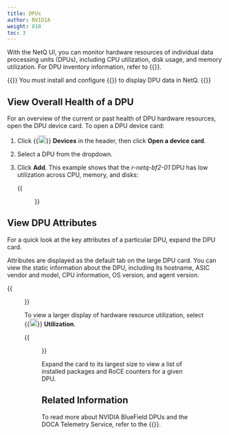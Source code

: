 ```yaml
---
title: DPUs
author: NVIDIA
weight: 810
toc: 3
---
```


With the NetQ UI, you can monitor hardware resources of individual data processing units (DPUs), including CPU utilization, disk usage, and memory utilization. For DPU inventory information, refer to {{<link title="DPU Inventory" text="DPU Inventory">}}.

{{<notice note>}}
You must install and configure {{<link title="Install NIC and DPU Agents/#install-dts-on-dpus" text="install and configure the DOCA Telemetry Service">}} to display DPU data in NetQ.
{{</notice>}}

## View Overall Health of a DPU

For an overview of the current or past health of DPU hardware resources, open the DPU device card. To open a DPU device card:

1. Click {{<img src="/images/netq/devices.svg" height="18" width="18">}} **Devices** in the header, then click **Open a device card**.

2. Select a DPU from the dropdown.

3. Click **Add**. This example shows that the *r-netq-bf2-01* DPU has low utilization across CPU, memory, and disks:

    {{<figure src="/images/netq/dev-medium-dpu-card-42.png" alt="DPU card displaying CPU, memory, and disk utilization statistics" width="200">}}

## View DPU Attributes

For a quick look at the key attributes of a particular DPU, expand the DPU card.

Attributes are displayed as the default tab on the large DPU card. You can view the static information about the DPU, including its hostname, ASIC vendor and model, CPU information, OS version, and agent version.

{{<figure src="/images/netq/dev-dpu-large-attributes-tab-42.png" alt="large DPU card displaying static DPU information" width="700">}}

To view a larger display of hardware resource utilization, select {{<img src="/images/netq/analytics-bars.svg" alt="" height="18" width="18">}} **Utilization**.

{{<figure src="/images/netq/dev-dpu-large-utilization-42.png" width="700">}}

Expand the card to its largest size to view a list of installed packages and RoCE counters for a given DPU. 

## Related Information

To read more about NVIDIA BlueField DPUs and the DOCA Telemetry Service, refer to the {{<exlink url="https://docs.nvidia.com/doca/sdk/doca-telemetry-service/index.html" text="DOCA SDK Documentation">}}.